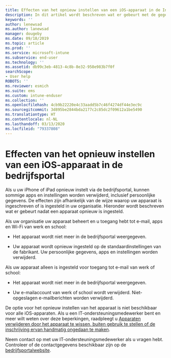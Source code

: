 ```yaml
---
title: Effecten van het opnieuw instellen van een iOS-apparaat in de Intune-bedrijfsportal | Microsoft Docs
description: In dit artikel wordt beschreven wat er gebeurt met de gegevens op uw iOS-apparaat nadat u dit opnieuw hebt ingesteld in de Intune-bedrijfsportal.
keywords: ''
author: lenewsad
ms.author: lanewsad
manager: dougeby
ms.date: 09/18/2019
ms.topic: article
ms.prod: ''
ms.service: microsoft-intune
ms.subservice: end-user
ms.technology: ''
ms.assetid: db99c3eb-4813-4c8b-8e32-958e983b7f0f
searchScope:
- User help
ROBOTS: ''
ms.reviewer: esmich
ms.suite: ems
ms.custom: intune-enduser
ms.collection: ''
ms.openlocfilehash: 4cb9b22220e4c33aadd5b7c46f4274df44e3ec9c
ms.sourcegitcommit: 3d895be2844bda2177c2c85dc2f09612a1be5490
ms.translationtype: HT
ms.contentlocale: nl-NL
ms.lasthandoff: 03/13/2020
ms.locfileid: "79337808"
---
```

# <a name="effects-of-company-portal-ios-device-reset"></a>Effecten van het opnieuw instellen van een iOS-apparaat in de bedrijfsportal 

Als u uw iPhone of iPad opnieuw instelt via de bedrijfsportal, kunnen sommige apps en instellingen worden verwijderd, inclusief persoonlijke gegevens. De effecten zijn afhankelijk van de wijze waarop uw apparaat is ingeschreven of is ingesteld in uw organisatie. Hieronder wordt beschreven wat er gebeurt nadat een apparaat opnieuw is ingesteld.  

Als uw organisatie uw apparaat beheert en u toegang hebt tot e-mail, apps en Wi-Fi van werk en school:

- Het apparaat wordt niet meer in de bedrijfsportal weergegeven.  

- Uw apparaat wordt opnieuw ingesteld op de standaardinstellingen van de fabrikant. Uw persoonlijke gegevens, apps en instellingen worden verwijderd.

Als uw apparaat alleen is ingesteld voor toegang tot e-mail van werk of school:

- Het apparaat wordt niet meer in de bedrijfsportal weergegeven.  

- Uw e-mailaccount van werk of school wordt verwijderd. Niet-opgeslagen e-mailberichten worden verwijderd.   

De optie voor het opnieuw instellen van het apparaat is niet beschikbaar voor alle iOS-apparaten. Als u een IT-ondersteuningsmedewerker bent en meer wilt weten over deze beperkingen, raadpleegt u [Apparaten verwijderen door het apparaat te wissen, buiten gebruik te stellen of de inschrijving ervan handmatig ongedaan te maken](https://docs.microsoft.com/intune/devices-wipe).  

Neem contact op met uw IT-ondersteuningsmedewerker als u vragen hebt. Controleer of de contactgegevens beschikbaar zijn op de [bedrijfsportalwebsite](https://go.microsoft.com/fwlink/?linkid=2010980).
